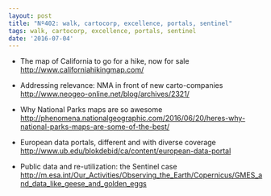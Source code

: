 ```yaml
---
layout: post
title: "Nº402: walk, cartocorp, excellence, portals, sentinel"
tags: walk, cartocorp, excellence, portals, sentinel
date: '2016-07-04'
---
```


* The map of California to go for a hike, now for sale
  http://www.californiahikingmap.com/

* Addressing relevance: NMA in front of new carto-companies
  http://www.neogeo-online.net/blog/archives/2321/

* Why National Parks maps are so awesome
  http://phenomena.nationalgeographic.com/2016/06/20/heres-why-national-parks-maps-are-some-of-the-best/

* European data portals, different and with diverse coverage
  http://www.ub.edu/blokdebid/ca/content/european-data-portal

* Public data and re-utilization: the Sentinel case
  http://m.esa.int/Our_Activities/Observing_the_Earth/Copernicus/GMES_and_data_like_geese_and_golden_eggs
